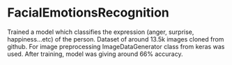 # FacialEmotionsRecognition
Trained a model which classifies the expression (anger, surprise, happiness...etc) of the person. Dataset of around 13.5k images cloned from github. For image preprocessing ImageDataGenerator class from keras was used. After training, model was giving around 66% accuracy.
